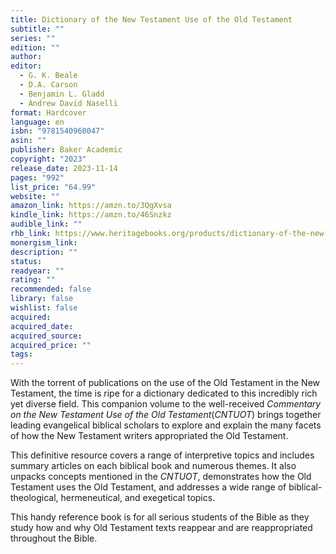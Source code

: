 ```yaml
---
title: Dictionary of the New Testament Use of the Old Testament
subtitle: ""
series: ""
edition: ""
author: 
editor:
  - G. K. Beale
  - D.A. Carson
  - Benjamin L. Gladd
  - Andrew David Naselli
format: Hardcover
language: en
isbn: "9781540960047"
asin: ""
publisher: Baker Academic
copyright: "2023"
release_date: 2023-11-14
pages: "992"
list_price: "64.99"
website: ""
amazon_link: https://amzn.to/3QgXvsa
kindle_link: https://amzn.to/46Snzkz
audible_link: ""
rhb_link: https://www.heritagebooks.org/products/dictionary-of-the-new-testament-use-of-the-old-testament-beale-carson-gladd-naselli.html
monergism_link: 
description: ""
status: 
readyear: ""
rating: ""
recommended: false
library: false
wishlist: false
acquired: 
acquired_date: 
acquired_source: 
acquired_price: ""
tags:
---
```

With the torrent of publications on the use of the Old Testament in the New Testament, the time is ripe for a dictionary dedicated to this incredibly rich yet diverse field. This companion volume to the well-received _Commentary on the New Testament Use of the Old Testament_(_CNTUOT_) brings together leading evangelical biblical scholars to explore and explain the many facets of how the New Testament writers appropriated the Old Testament.  
  
This definitive resource covers a range of interpretive topics and includes summary articles on each biblical book and numerous themes. It also unpacks concepts mentioned in the _CNTUOT_, demonstrates how the Old Testament uses the Old Testament, and addresses a wide range of biblical-theological, hermeneutical, and exegetical topics.  
  
This handy reference book is for all serious students of the Bible as they study how and why Old Testament texts reappear and are reappropriated throughout the Bible.